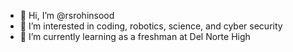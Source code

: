 - 👋 Hi, I’m @rsrohinsood
- 👀 I’m interested in coding, robotics, science, and cyber security
- 🌱 I’m currently learning as a freshman at Del Norte High

<!---
rsrohinsood/rsrohinsood is a ✨ special ✨ repository because its `README.md` (this file) appears on your GitHub profile.
You can click the Preview link to take a look at your changes.
--->
